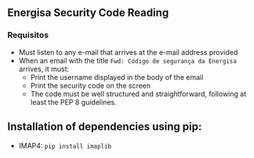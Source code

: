 ## Energisa Security Code Reading

### Requisitos
- Must listen to any e-mail that arrives at the e-mail address provided
- When an email with the title `Fwd: Código de segurança da Energisa` arrives, it must:
	- Print the username displayed in the body of the email
	- Print the security code on the screen
	- The code must be well structured and straightforward, following at least the PEP 8 guidelines.


## Installation of dependencies using pip:
- IMAP4: ```pip install imaplib```
